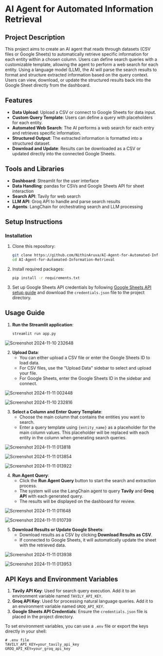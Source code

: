 # AI Agent for Automated Information Retrieval

## Project Description

This project aims to create an AI agent that reads through datasets (CSV files or Google Sheets) to automatically retrieve specific information for each entity within a chosen column. Users can define search queries with a customizable template, allowing the agent to perform a web search for each entity. Using a language model (LLM), the AI will parse the search results to format and structure extracted information based on the query context. Users can view, download, or update the structured results back into the Google Sheet directly from the dashboard.

## Features

- **Data Upload**: Upload a CSV or connect to Google Sheets for data input.
- **Custom Query Template**: Users can define a query with placeholders for each entity.
- **Automated Web Search**: The AI performs a web search for each entry and retrieves specific information.
- **Structured Output**: The extracted information is formatted into a structured dataset.
- **Download and Update**: Results can be downloaded as a CSV or updated directly into the connected Google Sheets.

## Tools and Libraries

- **Dashboard**: Streamlit for the user interface
- **Data Handling**: pandas for CSVs and Google Sheets API for sheet interaction
- **Search API**: Tavily for web search
- **LLM API**: Groq API to handle and parse search results
- **Agents**: LangChain for orchestrating search and LLM processing


## Setup Instructions

### Installation

1. Clone this repository:
    ```bash
    git clone https://github.com/NithinAruva/AI-Agent-for-Automated-Information-Retrieval.git
    cd AI-Agent-for-Automated-Information-Retrieval
    ```

2. Install required packages:
    ```bash
    pip install -r requirements.txt
    ```

3. Set up Google Sheets API credentials by following [Google Sheets API setup guide](https://developers.google.com/sheets/api/guides/concepts) and download the `credentials.json` file to the project directory.

## Usage Guide

1. **Run the Streamlit application**:
    ```bash
    streamlit run app.py
    ```

![Screenshot 2024-11-10 232648](https://github.com/user-attachments/assets/5210c84a-029c-447a-9f89-b1019b683daf)

2. **Upload Data**:
   - You can either upload a CSV file or enter the Google Sheets ID to load data.
   - For CSV files, use the "Upload Data" sidebar to select and upload your file.
   - For Google Sheets, enter the Google Sheets ID in the sidebar and connect.

![Screenshot 2024-11-11 002448](https://github.com/user-attachments/assets/ffe67d12-d5ac-4f24-9bd0-463b6d4ee425)

![Screenshot 2024-11-10 232816](https://github.com/user-attachments/assets/04f2384a-282d-40ad-835c-23a74d77d39e)

3. **Select a Column and Enter Query Template**:
   - Choose the main column that contains the entities you want to search.
   - Enter a query template using `{entity_name}` as a placeholder for the main column values. This placeholder will be replaced with each entity in the column when generating search queries.

![Screenshot 2024-11-11 013818](https://github.com/user-attachments/assets/9fadf505-1321-4498-b3b7-66f2ddd2ad66)

![Screenshot 2024-11-11 013854](https://github.com/user-attachments/assets/3f917ee2-b6c6-4788-8036-9f18c251b2fd)

![Screenshot 2024-11-11 013922](https://github.com/user-attachments/assets/cbe00936-c28c-4ac3-a88c-05ed1d9b4f1f)

4. **Run Agent Query**:
   - Click the **Run Agent Query** button to start the search and extraction process.
   - The system will use the LangChain agent to query **Tavily** and **Groq API** with each generated query.
   - The results will be displayed on the dashboard for review.

![Screenshot 2024-11-11 011648](https://github.com/user-attachments/assets/c5128239-c664-494e-bc38-618bd3dcf66b)

![Screenshot 2024-11-11 010739](https://github.com/user-attachments/assets/f428cbc2-fed6-472d-ae18-133e71c05dff)


5. **Download Results or Update Google Sheets**:
   - Download results as a CSV by clicking **Download Results as CSV**.
   - If connected to Google Sheets, it will automatically update the sheet with the retrieved data.

![Screenshot 2024-11-11 013938](https://github.com/user-attachments/assets/1c615e6d-4e63-4cd5-8cf2-a6fa39543975)

![Screenshot 2024-11-11 013953](https://github.com/user-attachments/assets/aba3046f-a4a0-4147-a0ce-661d8049a2e3)


## API Keys and Environment Variables

1. **Tavily API Key**: Used for search query execution. Add it to an environment variable named `TAVILY_API_KEY`.
2. **Groq API Key**: Used for processing natural language queries. Add it to an environment variable named `GROQ_API_KEY`.
3. **Google Sheets API Credentials**: Ensure the `credentials.json` file is placed in the project directory.

To set environment variables, you can use a `.env` file or export the keys directly in your shell:

```plaintext
# .env file
TAVILY_API_KEY=your_tavily_api_key
GROQ_API_KEY=your_groq_api_key
